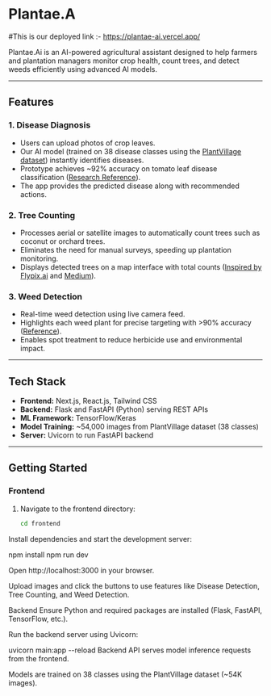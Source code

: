 # Plantae.A

#This is our deployed link :- https://plantae-ai.vercel.app/

Plantae.Ai is an AI-powered agricultural assistant designed to help farmers and plantation managers monitor crop health, count trees, and detect weeds efficiently using advanced AI models.

---

## Features

### 1. Disease Diagnosis  
- Users can upload photos of crop leaves.  
- Our AI model (trained on 38 disease classes using the [PlantVillage dataset](https://github.com/spMohanty/PlantVillage-Dataset)) instantly identifies diseases.  
- Prototype achieves ~92% accuracy on tomato leaf disease classification ([Research Reference](https://www.researchgate.net/)).  
- The app provides the predicted disease along with recommended actions.

### 2. Tree Counting  
- Processes aerial or satellite images to automatically count trees such as coconut or orchard trees.  
- Eliminates the need for manual surveys, speeding up plantation monitoring.  
- Displays detected trees on a map interface with total counts ([Inspired by Flypix.ai](https://flypix.ai) and [Medium](https://medium.com/)).

### 3. Weed Detection  
- Real-time weed detection using live camera feed.  
- Highlights each weed plant for precise targeting with >90% accuracy ([Reference](https://keymakr.com/)).  
- Enables spot treatment to reduce herbicide use and environmental impact.

---

## Tech Stack

- **Frontend:** Next.js, React.js, Tailwind CSS  
- **Backend:** Flask and FastAPI (Python) serving REST APIs  
- **ML Framework:** TensorFlow/Keras  
- **Model Training:** ~54,000 images from PlantVillage dataset (38 classes)  
- **Server:** Uvicorn to run FastAPI backend  

---

## Getting Started

### Frontend

1. Navigate to the frontend directory:  
   ```bash
   cd frontend
Install dependencies and start the development server:

npm install
npm run dev

Open http://localhost:3000 in your browser.

Upload images and click the buttons to use features like Disease Detection, Tree Counting, and Weed Detection.

Backend
Ensure Python and required packages are installed (Flask, FastAPI, TensorFlow, etc.).

Run the backend server using Uvicorn:

uvicorn main:app --reload
Backend API serves model inference requests from the frontend.

Models are trained on 38 classes using the PlantVillage dataset (~54K images).

